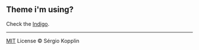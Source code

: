## Theme i'm using?

Check the [Indigo](https://github.com/Preshy/indigo).

---

[MIT](http://kopplin.mit-license.org/) License © Sérgio Kopplin
